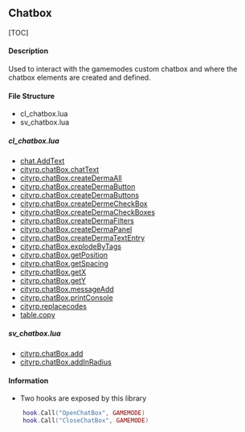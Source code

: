 
## Chatbox

[TOC]

#### Description
Used to interact with the gamemodes custom chatbox and where the chatbox elements are created and defined.

#### File Structure
* cl_chatbox.lua
* sv_chatbox.lua

##### cl_chatbox.lua
	
* [chat.AddText](Clientside/chat.AddText) 
* [cityrp.chatBox.chatText](Clientside/cityrp.chatBox.chatText)
* [cityrp.chatBox.createDermaAll](Clientside/cityrp.chatBox.createDermaAll)
* [cityrp.chatBox.createDermaButton](Clientside/cityrp.chatBox.createDermaButton)
* [cityrp.chatBox.createDermaButtons](Clientside/cityrp.chatBox.createDermaButtons)
* [cityrp.chatBox.createDermeCheckBox](Clientside/cityrp.chatBox.createDermeCheckBox)
* [cityrp.chatBox.createDermaCheckBoxes](Clientside/cityrp.chatBox.createDermaCheckBoxes)
* [cityrp.chatBox.createDermaFilters](Clientside/cityrp.chatBox.createDermaFilters)
* [cityrp.chatBox.createDermaPanel](Clientside/cityrp.chatBox.createDermaPanel)
* [cityrp.chatBox.createDermaTextEntry](Clientside/cityrp.chatBox.createDermaTextEntry)
* [cityrp.chatBox.explodeByTags](Clientside/cityrp.chatBox.explodeByTags)
* [cityrp.chatBox.getPosition](Clientside/cityrp.chatBox.getPosition)
* [cityrp.chatBox.getSpacing](Clientside/cityrp.chatBox.getSpacing)
* [cityrp.chatBox.getX](Clientside/cityrp.chatBox.getX)
* [cityrp.chatBox.getY](Clientside/cityrp.chatBox.getY)
* [cityrp.chatBox.messageAdd](Clientside/cityrp.chatBox.messageAdd)
* [cityrp.chatBox.printConsole](Clientside/cityrp.chatBox.printConsole)
* [cityrp.replacecodes](Clientside/cityrp.replacecodes)
* [table.copy](Clientside/table.copy)

##### sv_chatbox.lua

* [cityrp.chatBox.add](Serverside/cityrp.chatBox.add)
* [cityrp.chatBox.addInRadius](Serverside/cityrp.chatBox.addInRadius)

#### Information

* Two hooks are exposed by this library

```lua
	hook.Call("OpenChatBox", GAMEMODE)
	hook.Call("CloseChatBox", GAMEMODE)
```